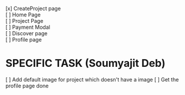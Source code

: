  [x] CreateProject page  
 [ ] Home Page  
 [ ] Project Page  
 [ ] Payment Modal  
 [ ] Discover page  
 [ ] Profile page


 # SPECIFIC TASK (Soumyajit Deb)

 [ ] Add default image for project which doesn't have a image
 [ ] Get the profile page done
